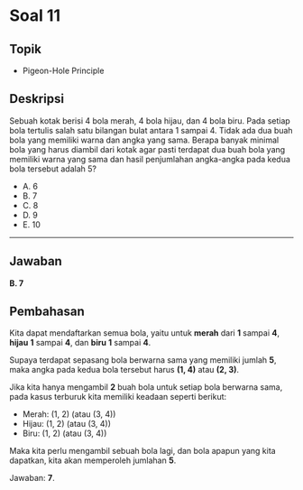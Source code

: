 # Soal 11

## Topik

* Pigeon-Hole Principle

## Deskripsi

Sebuah kotak berisi 4 bola merah, 4 bola hijau, dan 4 bola biru. Pada setiap bola tertulis salah satu bilangan bulat antara 1 sampai 4. Tidak ada dua buah bola yang memiliki warna dan angka yang sama. Berapa banyak minimal bola yang harus diambil dari kotak agar pasti terdapat dua buah bola yang memiliki warna yang sama dan hasil penjumlahan angka-angka pada kedua bola tersebut adalah 5?

* A. 6
* B. 7
* C. 8
* D. 9
* E. 10

---

## Jawaban

**B. 7**

## Pembahasan

Kita dapat mendaftarkan semua bola, yaitu untuk **merah** dari **1** sampai **4**, **hijau** **1** sampai **4**, dan **biru** **1** sampai **4**.

Supaya terdapat sepasang bola berwarna sama yang memiliki jumlah **5**, maka angka pada kedua bola tersebut harus **(1, 4)** atau **(2, 3)**.

Jika kita hanya mengambil **2** buah bola untuk setiap bola berwarna sama, pada kasus terburuk kita memiliki keadaan seperti berikut:
- Merah: (1, 2) (atau (3, 4))
- Hijau: (1, 2) (atau (3, 4))
- Biru: (1, 2) (atau (3, 4))

Maka kita perlu mengambil sebuah bola lagi, dan bola apapun yang kita dapatkan, kita akan memperoleh jumlahan **5**.

Jawaban: **7**.
